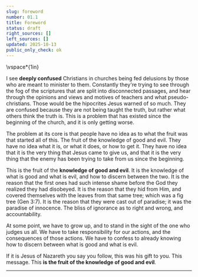 ```yaml
---
slug: foreword
number: 01.1
title: Foreword
status: draft
right_sources: []
left_sources: []
updated: 2025-10-13
public_only_check: ok
---
```


\vspace*{1in}

I see **deeply confused** Christians in churches being fed delusions by those who are meant to minister to them. Constantly they're trying to see through the fog of the scriptures that are split into disconnected passages, and hear through the opinions and views and motives of teachers and what pseudo-christians. Those would be the hipocrites Jesus warned of so much. They are confused because they are not being taught the truth, but rather what others think the truth is. This is a problem that has existed since the beginning of the church, and it is only getting worse.

The problem at its core is that people have no idea as to what the fruit was that started all of this. The fruit of the knowledge of good and evil. They have no idea what it is, or what it does, or how to get it. They have no idea that it is the very thing that Jesus came to give us, and that it is the very thing that the enemy has been trying to take from us since the beginning.

This is the fruit of the **knowledge of good and evil**. It is the knowledge of what is good and what is evil, and how to discern between the two. It is the reason that the first ones had such intense shame before the God they realized they had disobeyed. It is the reason that they hid from Him, and covered themselves with the leaves from that same tree; which was a fig tree (Gen 3:7). It is the reason that they were cast out of paradise; it was the paradise of innocence. The bliss of ignorance as to right and wrong, and accountability.

At some point, we have to grow up, and to stand in the sight of the one who judges us all. We have to take responsibility for our actions, and the consequences of those actions. We have to confess to already knowing how to discern between what is good and what is evil. 

If it is Jesus of Nazareth you say you follow, this was his gift to you. This message. This **is the fruit of the knowledge of good and evil**.

---
